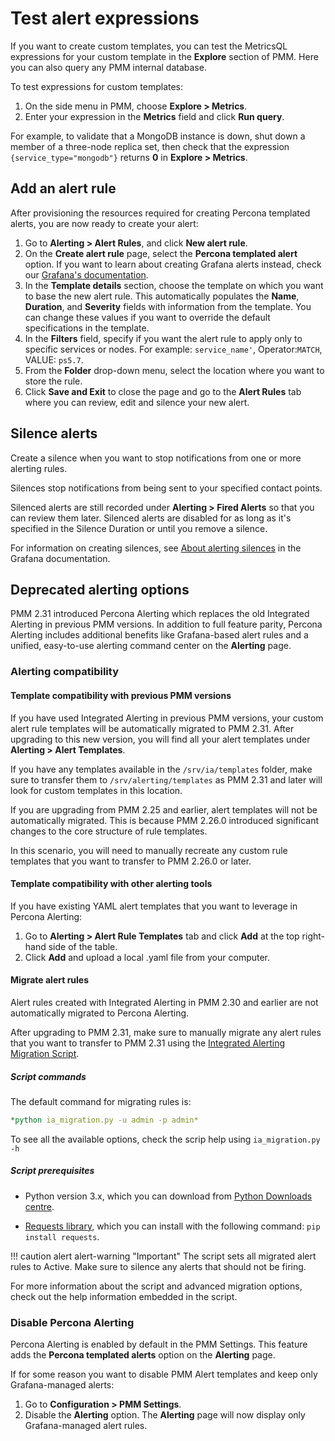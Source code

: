 # Test alert expressions

If you want to create custom templates, you can test the MetricsQL expressions for your custom template in the **Explore** section of PMM. Here you can also query any PMM internal database.


To test expressions for custom templates:

1. On the side menu in PMM, choose **Explore > Metrics**.
2. Enter your expression in the **Metrics** field and click **Run query**.

For example, to validate that a MongoDB instance is down, shut down a member of a three-node replica set, then check that the expression `{service_type="mongodb"}` returns **0** in **Explore > Metrics**.

## Add an alert rule
After provisioning the resources required for creating Percona templated alerts, you are now ready to create your alert:

1. Go to **Alerting > Alert Rules**, and click **New alert rule**.
2. On the **Create alert rule** page, select the **Percona templated alert** option. If you want to learn about creating Grafana alerts instead, check our [Grafana's documentation](https://grafana.com/docs/grafana/latest/alerting/).
3. In the **Template details** section, choose the template on which you want to base the new alert rule. This automatically populates the **Name**, **Duration**, and **Severity** fields with information from the template. You can change these values if you want to override the default specifications in the template.
4. In the **Filters** field, specify if you want the alert rule to apply only to specific services or nodes. For example: `service_name'`, Operator:`MATCH`, VALUE: `ps5.7`.
5. From the **Folder** drop-down menu, select the location where you want to store the rule.
6. Click **Save and Exit** to close the page and go to the **Alert Rules** tab where you can review, edit and silence your new alert.

## Silence alerts
Create a silence when you want to stop notifications from one or more alerting rules.

Silences stop notifications from being sent to your specified contact points.

Silenced alerts are still recorded under **Alerting > Fired Alerts** so that you can review them later. Silenced alerts are disabled for as long as it's specified in the Silence Duration or until you remove a silence.

For information on creating silences, see [About alerting silences](https://grafana.com/docs/grafana/latest/alerting/silences/) in the Grafana documentation.

## Deprecated alerting options
 PMM 2.31 introduced Percona Alerting which replaces the old Integrated Alerting in previous PMM versions. In addition to full feature parity, Percona Alerting includes additional benefits like Grafana-based alert rules and a unified, easy-to-use alerting command center on the **Alerting** page.

### Alerting compatibility 

#### Template compatibility with previous PMM versions

If you have used Integrated Alerting in previous PMM versions, your custom alert rule templates will be automatically migrated to PMM 2.31. After upgrading to this new version, you will find all your alert templates under **Alerting > Alert Templates**. 

If you have any templates available in the  ``/srv/ia/templates`` folder, make sure to transfer them to ``/srv/alerting/templates`` as PMM 2.31 and later will look for custom templates in this location. 

If you are upgrading from PMM 2.25 and earlier, alert templates will not be automatically migrated. This is because PMM 2.26.0 introduced significant changes to the core structure of rule templates.

In this scenario, you will need to manually recreate any custom rule templates that you want to transfer to PMM 2.26.0 or later. 

#### Template compatibility with other alerting tools

If you have existing YAML alert templates that you want to leverage in Percona Alerting:

1. Go to **Alerting > Alert Rule Templates** tab and click **Add** at the top right-hand side of the table.
2. Click **Add** and upload a local .yaml file from your computer.

#### Migrate alert rules
Alert rules created with Integrated Alerting in PMM 2.30 and earlier are not automatically migrated to Percona Alerting. 

After upgrading to PMM 2.31, make sure to manually migrate any alert rules that you want to transfer to PMM 2.31 using the [Integrated Alerting Migration Script](https://github.com/percona/pmm/blob/main/ia_migration.py).

##### Script commands
The default command for migrating rules is:
```yaml 
*python ia_migration.py -u admin -p admin*
```
To see all the available options, check the scrip help using `ia_migration.py -h`

##### Script prerequisites
- Python version 3.x, which you can download from [Python Downloads centre](https://www.python.org/downloads/).
  
-  [Requests  library](https://requests.readthedocs.io/en/latest/user/install/#install), which you can install with the following command: ```pip install requests```. 

!!! caution alert alert-warning "Important"
    The script sets all migrated alert rules to Active. Make sure to silence any alerts that should not be firing. 

For more information about the script and advanced migration options, check out the help information embedded in the script.

### Disable Percona Alerting
Percona Alerting is enabled by default in the PMM Settings. This feature adds the **Percona templated alerts** option on the **Alerting** page.

If for some reason you want to disable PMM Alert templates and keep only Grafana-managed alerts:

1. Go to **Configuration > PMM Settings**.
2. Disable the **Alerting** option. The **Alerting** page will now display only Grafana-managed alert rules.